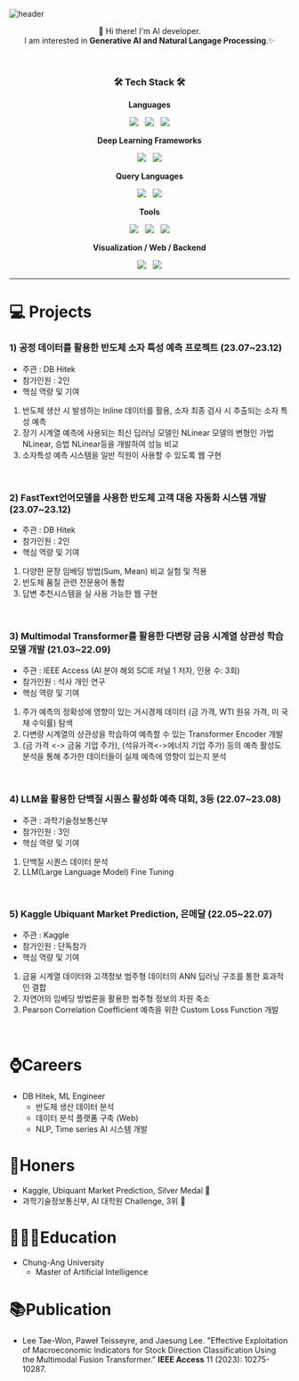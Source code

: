 <!--https://img.shields.io/badge/{보여질이름}-{배경컬러}?style=for-the-badge&logo={로고이름}&logoColor={로고컬러}-->
<!--
**Twlee95/Twlee95** is a ✨ _special_ ✨ repository because its `README.md` (this file) appears on your GitHub profile.

Here are some ideas to get you started:

- 🔭 I’m currently working on ...
- 🌱 I’m currently learning ...
- 👯 I’m looking to collaborate on ...
- 🤔 I’m looking for help with ...
- 💬 Ask me about ...
- 📫 How to reach me: ...
- 😄 Pronouns: ...
- ⚡ Fun fact: ...
-->



![header](https://capsule-render.vercel.app/api?type=rect&color=gradient&customColorList=0,2,2,5,30&section=header&height=200&text=Lee%20Taewon&animation=fadeIn)

<p align="center">
👋 Hi there! I'm AI developer.
</br>
I am interested in <b>Generative AI and Natural Langage Processing</b>.✨
</br>
</p>
</br>



<h3 align="center"><b>🛠 Tech Stack 🛠</b></h3>

<p align='center'> <b>Languages </b></p>
<p align="center">
<img src="https://img.shields.io/badge/Python-3776AB?style=for-the-badge&logo=python&logoColor=white"/> &nbsp
<img src="https://img.shields.io/badge/C++-00599C?style=for-the-badge&logo=cplusplus&logoColor=white"/> &nbsp
<img src="https://img.shields.io/badge/R-276DC3?style=for-the-badge&logo=r&logoColor=white"/>
</p>
  
<p align='center'> <b>Deep Learning Frameworks</b> </p>
<p align="center">
<img src="https://img.shields.io/badge/Pytorch-EE4C2C?style=for-the-badge&logo=pytorch&logoColor=white"/> &nbsp
<img src="https://img.shields.io/badge/Tensorflow-FF6F00?style=for-the-badge&logo=tensorflow&logoColor=white"/>
</p>

<p align='center'> <b>Query Languages</b> </p>
<p align="center">
<img src="https://img.shields.io/badge/MySQL-4479A1?style=for-the-badge&logo=MySQL&logoColor=white"/> &nbsp
<img src="https://img.shields.io/badge/Oracle-F80000?style=for-the-badge&logo=oracle&logoColor=white"/>
</p>

<p align='center'> <b>Tools</b> </p>
<p align="center">
<img src="https://img.shields.io/badge/Github-444444?style=for-the-badge&logo=GitHub&logoColor=181717"> &nbsp
<img src="https://img.shields.io/badge/Git-444444?style=for-the-badge&logo=Git&logoColor=F05032"> &nbsp
<img src="https://img.shields.io/badge/Docker-2496ED?style=for-the-badge&logo=docker&logoColor=white">
</p>

<p align='center'> <b>Visualization / Web / Backend </b> </p>
<p align="center">
<img src="https://img.shields.io/badge/Plotly-3F4F75?style=for-the-badge&logo=plotly&logoColor=white"> &nbsp
<img src="https://img.shields.io/badge/Dash-008DE4?style=for-the-badge&logo=Dash&logoColor=white">
</p>

---
# 💻 Projects
   
### 1) 공정 데이터를 활용한 반도체 소자 특성 예측 프로젝트 (23.07~23.12)
-	주관 : DB Hitek
-	참가인원 : 2인
-	핵심 역량 및 기여
1)	반도체 생산 시 발생하는 Inline 데이터를 활용, 소자 최종 검사 시 추출되는 소자 특성 예측
2)	장기 시계열 예측에 사용되는 최신 딥러닝 모델인 NLinear 모델의 변형인 가법 NLinear, 승법 NLinear등을 개발하여 성능 비교
3)	소자특성 예측 시스템을 일반 직원이 사용할 수 있도록 웹 구현

</br>

### 2) FastText언어모델을 사용한 반도체 고객 대응 자동화 시스템 개발 (23.07~23.12)
-	주관 : DB Hitek
-	참가인원 : 2인
-	핵심 역량 및 기여
1)	다양한 문장 임베딩 방법(Sum, Mean) 비교 실험 및 적용
2)	반도체 품질 관련 전문용어 통합
3)	답변 추천시스템을 실 사용 가능한 웹 구현 &nbsp;

</br>

### 3) Multimodal Transformer를 활용한 다변량 금융 시계열 상관성 학습 모델 개발 (21.03~22.09)
-	주관 : IEEE Access (AI 분야 해외 SCIE 저널 1 저자, 인용 수: 3회)
-	참가인원 : 석사 개인 연구
-	핵심 역량 및 기여
1)	주가 예측의 정확성에 영향이 있는 거시경제 데이터 (금 가격, WTI 원유 가격, 미 국채 수익률) 탐색
2)	다변량 시계열의 상관성을 학습하여 예측할 수 있는 Transformer Encoder 개발
3)	(금 가격 <-> 금융 기업 주가), (석유가격<->에너지 기업 주가) 등의 예측 활성도 분석을 통해 추가한 데이터들이 실제 예측에 영향이 있는지 분석 &nbsp;

</br>

###  4) LLM을 활용한 단백질 시퀀스 활성화 예측 대회, 3등 (22.07~23.08)
-	주관 : 과학기술정보통신부
-	참가인원 : 3인
-	핵심 역량 및 기여
1)	단백질 시퀀스 데이터 분석
2)	LLM(Large Language Model) Fine Tuning &nbsp;

</br>

### 5) Kaggle Ubiquant Market Prediction, 은메달 (22.05~22.07)
-	주관 : Kaggle
-	참가인원 : 단독참가
-	핵심 역량 및 기여
1)	금융 시계열 데이터와 고객정보 범주형 데이터의 ANN 딥러닝 구조를 통한 효과적인 결합
2)	자연어의 임베딩 방법론을 활용한 범주형 정보의 차원 축소
3)	Pearson Correlation Coefficient 예측을 위한 Custom Loss Function 개발 &nbsp;

</br>

# ⌚️Careers
* DB Hitek, ML Engineer
  * 반도체 생산 데이터 분석
  * 데이터 분석 플랫폼 구축 (Web)
  * NLP, Time series AI 시스템 개발

# 🎉Honers
* Kaggle, Ubiquant Market Prediction, Silver Medal 🥈
* 과학기술정보통신부, AI 대학원 Challenge, 3위 🥉

# 👨🏻‍🎓Education
* Chung-Ang University
    * Master of Artificial Intelligence

# 📚Publication
* Lee Tae-Won, Paweł Teisseyre, and Jaesung Lee. "Effective Exploitation of Macroeconomic Indicators for Stock Direction Classification Using the Multimodal Fusion Transformer." <b>IEEE Access</b> 11 (2023): 10275-10287.











